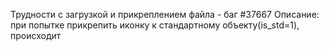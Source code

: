 
Трудности с загрузкой и прикреплением файла - баг #37667
Описание: при попытке прикрепить иконку к стандартному объекту(is_std=1), происходит  